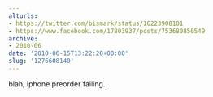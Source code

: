 ```yaml
---
alturls:
- https://twitter.com/bismark/status/16223908101
- https://www.facebook.com/17803937/posts/753680850549
archive:
- 2010-06
date: '2010-06-15T13:22:20+00:00'
slug: '1276608140'
---
```


blah, iphone preorder failing..

